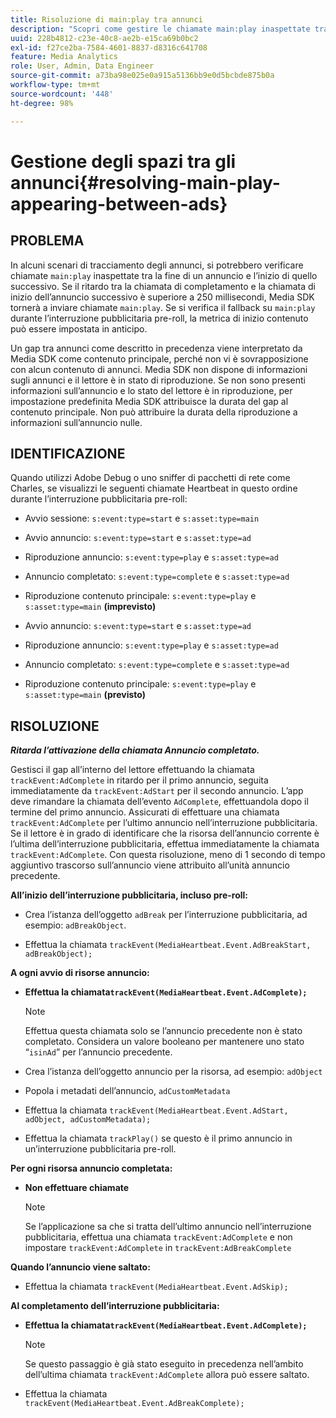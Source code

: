 ```yaml
---
title: Risoluzione di main:play tra annunci
description: "Scopri come gestire le chiamate main:play inaspettate tra gli annunci."
uuid: 228b4812-c23e-40c8-ae2b-e15ca69b0bc2
exl-id: f27ce2ba-7584-4601-8837-d8316c641708
feature: Media Analytics
role: User, Admin, Data Engineer
source-git-commit: a73ba98e025e0a915a5136bb9e0d5bcbde875b0a
workflow-type: tm+mt
source-wordcount: '448'
ht-degree: 98%

---
```



# Gestione degli spazi tra gli annunci{#resolving-main-play-appearing-between-ads}

## PROBLEMA

In alcuni scenari di tracciamento degli annunci, si potrebbero verificare chiamate `main:play` inaspettate tra la fine di un annuncio e l’inizio di quello successivo. Se il ritardo tra la chiamata di completamento e la chiamata di inizio dell’annuncio successivo è superiore a 250 millisecondi, Media SDK tornerà a inviare chiamate `main:play`. Se si verifica il fallback su `main:play` durante l’interruzione pubblicitaria pre-roll, la metrica di inizio contenuto può essere impostata in anticipo.

Un gap tra annunci come descritto in precedenza viene interpretato da Media SDK come contenuto principale, perché non vi è sovrapposizione con alcun contenuto di annunci. Media SDK non dispone di informazioni sugli annunci e il lettore è in stato di riproduzione. Se non sono presenti informazioni sull’annuncio e lo stato del lettore è in riproduzione, per impostazione predefinita Media SDK attribuisce la durata del gap al contenuto principale. Non può attribuire la durata della riproduzione a informazioni sull’annuncio nulle.

## IDENTIFICAZIONE

Quando utilizzi Adobe Debug o uno sniffer di pacchetti di rete come Charles, se visualizzi le seguenti chiamate Heartbeat in questo ordine durante l’interruzione pubblicitaria pre-roll:

* Avvio sessione: `s:event:type=start` e `s:asset:type=main`
* Avvio annuncio: `s:event:type=start` e `s:asset:type=ad`
* Riproduzione annuncio: `s:event:type=play` e `s:asset:type=ad`
* Annuncio completato: `s:event:type=complete` e `s:asset:type=ad`
* Riproduzione contenuto principale: `s:event:type=play` e `s:asset:type=main` **(imprevisto)**

* Avvio annuncio: `s:event:type=start` e `s:asset:type=ad`
* Riproduzione annuncio: `s:event:type=play` e `s:asset:type=ad`
* Annuncio completato: `s:event:type=complete` e `s:asset:type=ad`
* Riproduzione contenuto principale: `s:event:type=play` e `s:asset:type=main` **(previsto)**

## RISOLUZIONE

***Ritarda l’attivazione della chiamata Annuncio completato.***

Gestisci il gap all’interno del lettore effettuando la chiamata `trackEvent:AdComplete` in ritardo per il primo annuncio, seguita immediatamente da `trackEvent:AdStart` per il secondo annuncio. L’app deve rimandare la chiamata dell’evento `AdComplete`, effettuandola dopo il termine del primo annuncio. Assicurati di effettuare una chiamata `trackEvent:AdComplete` per l’ultimo annuncio nell’interruzione pubblicitaria. Se il lettore è in grado di identificare che la risorsa dell’annuncio corrente è l’ultima dell’interruzione pubblicitaria, effettua immediatamente la chiamata `trackEvent:AdComplete`. Con questa risoluzione, meno di 1 secondo di tempo aggiuntivo trascorso sull’annuncio viene attribuito all’unità annuncio precedente.

**All’inizio dell’interruzione pubblicitaria, incluso pre-roll:**

* Crea l’istanza dell’oggetto `adBreak` per l’interruzione pubblicitaria, ad esempio: `adBreakObject`.

* Effettua la chiamata `trackEvent(MediaHeartbeat.Event.AdBreakStart, adBreakObject);`

**A ogni avvio di risorse annuncio:**

* **Effettua la chiamata`trackEvent(MediaHeartbeat.Event.AdComplete);`**

   >[!NOTE]
   >
   >Effettua questa chiamata solo se l’annuncio precedente non è stato completato. Considera un valore booleano per mantenere uno stato “`isinAd`” per l’annuncio precedente.

* Crea l’istanza dell’oggetto annuncio per la risorsa, ad esempio: `adObject`
* Popola i metadati dell’annuncio, `adCustomMetadata`
* Effettua la chiamata `trackEvent(MediaHeartbeat.Event.AdStart, adObject, adCustomMetadata);`
* Effettua la chiamata `trackPlay()` se questo è il primo annuncio in un’interruzione pubblicitaria pre-roll.

**Per ogni risorsa annuncio completata:**

* **Non effettuare chiamate**

   >[!NOTE]
   >
   >Se l’applicazione sa che si tratta dell’ultimo annuncio nell’interruzione pubblicitaria, effettua una chiamata `trackEvent:AdComplete` e non impostare `trackEvent:AdComplete` in `trackEvent:AdBreakComplete`

**Quando l’annuncio viene saltato:**

* Effettua la chiamata `trackEvent(MediaHeartbeat.Event.AdSkip);`

**Al completamento dell’interruzione pubblicitaria:**

* **Effettua la chiamata`trackEvent(MediaHeartbeat.Event.AdComplete);`**

   >[!NOTE]
   >
   >Se questo passaggio è già stato eseguito in precedenza nell’ambito dell’ultima chiamata `trackEvent:AdComplete` allora può essere saltato.

* Effettua la chiamata `trackEvent(MediaHeartbeat.Event.AdBreakComplete);`
